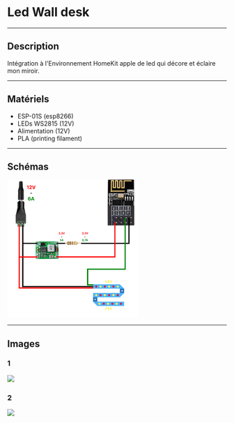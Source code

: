 # Led Wall desk

---

## Description

Intégration à l'Environnement HomeKit apple de led qui décore et éclaire mon miroir.

---

## Matériels

- ESP-01S (esp8266)
- LEDs WS2815 (12V)
- Alimentation (12V)
- PLA (printing filament)

---

## Schémas

<img src="https://raw.githubusercontent.com/adamHassanBR/iot_projet/main/_14_miror_led/images/_14_miror_led.png" style="width: 300px"/>

---

## Images

### 1

<img src="https://raw.githubusercontent.com/adamHassanBR/iot_projet/main/_14_miror_led/images/1.png" style="width: 300px"/>

### 2

<img src="https://raw.githubusercontent.com/adamHassanBR/iot_projet/main/_14_miror_led/images/2.png" style="width: 300px"/>
